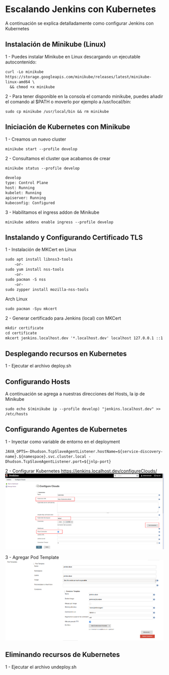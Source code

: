 # Escalando Jenkins con Kubernetes

A continuación se explica detalladamente como configurar Jenkins con Kubernetes

## Instalación de Minikube (Linux)

1 - Puedes instalar Minikube en Linux descargando un ejecutable autocontenido:

```
curl -Lo minikube https://storage.googleapis.com/minikube/releases/latest/minikube-linux-amd64 \
  && chmod +x minikube
```

2 - Para tener disponible en la consola el comando minikube, puedes añadir el comando al $PATH o moverlo por ejemplo a /usr/local/bin:

```
sudo cp minikube /usr/local/bin && rm minikube
```

## Iniciación de Kubernetes con Minikube

1 - Creamos un nuevo cluster

```
minikube start --profile develop
```

2 - Consultamos el cluster que acabamos de crear

```
minikube status --profile develop
```

```
develop
type: Control Plane
host: Running
kubelet: Running
apiserver: Running
kubeconfig: Configured
```

3 - Habilitamos el ingress addon de Minikube

```
minikube addons enable ingress --profile develop
```

## Instalando y Configurando Certificado TLS

1 - Instalación de MKCert en Linux

```
sudo apt install libnss3-tools
    -or-
sudo yum install nss-tools
    -or-
sudo pacman -S nss
    -or-
sudo zypper install mozilla-nss-tools
```

Arch Linux

```
sudo pacman -Syu mkcert
```

2 - Generar certificado para Jenkins (local) con MKCert

```
mkdir certificate
cd certificate
mkcert jenkins.localhost.dev '*.localhost.dev' localhost 127.0.0.1 ::1
```

## Desplegando recursos en Kubernetes

1 - Ejecutar el archivo deploy.sh

## Configurando Hosts

A continuación se agrega a nuestras direcciones del Hosts, la ip de Minikube
```
sudo echo $(minikube ip --profile develop) "jenkins.localhost.dev" >> /etc/hosts 
```

## Configurando Agentes de Kubernetes

1 - Inyectar como variable de entorno en el deployment

```
JAVA_OPTS=-Dhudson.TcpSlaveAgentListener.hostName=${service-discovery-name}.${namespace}.svc.cluster.local -Dhudson.TcpSlaveAgentListener.port=${jnlp-port}
```

2 - Configurar Kubernetes https://jenkins.localhost.dev/configureClouds/
![Configure Cloud](img/configureCloud.png)

3 - Agregar Pod Template 
![Pod Template](img/podTemplate.png)

## Eliminando recursos de Kubernetes

1 - Ejecutar el archivo undeploy.sh
